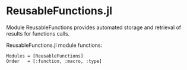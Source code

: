 # ReusableFunctions.jl

Module ReusableFunctions provides automated storage and retrieval of results for functions calls.

ReusableFunctions.jl module functions:

```@autodocs
Modules = [ReusableFunctions]
Order   = [:function, :macro, :type]
```